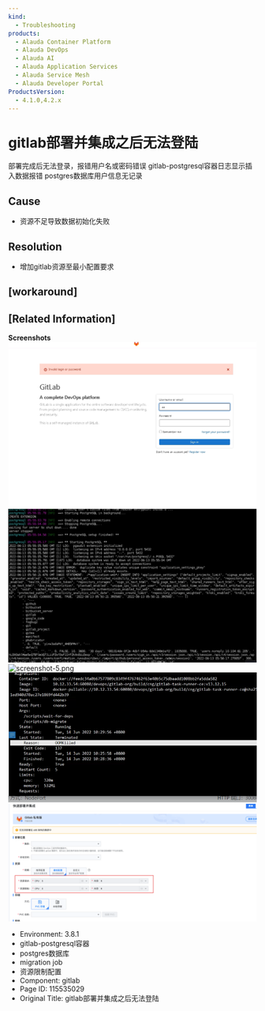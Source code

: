 ```yaml
---
kind:
  - Troubleshooting
products:
  - Alauda Container Platform
  - Alauda DevOps
  - Alauda AI
  - Alauda Application Services
  - Alauda Service Mesh
  - Alauda Developer Portal
ProductsVersion:
  - 4.1.0,4.2.x
---
```

<!-- A type of document that involves encountering a fault, diagnosing it, performing root cause analysis, and providing solutions. -->

# gitlab部署并集成之后无法登陆

部署完成后无法登录，报错用户名或密码错误 gitlab-postgresql容器日志显示插入数据报错 postgres数据库用户信息无记录

## Cause
- 资源不足导致数据初始化失败

## Resolution
- 增加gitlab资源至最小配置要求

## [workaround]

## [Related Information]
**Screenshots**
![](assets/gitlabbu-shu-bing-ji-cheng-zhi-hou-wu-fa-deng-lu/image2022-6-14_17-8-8.png)
![](assets/gitlabbu-shu-bing-ji-cheng-zhi-hou-wu-fa-deng-lu/image2022-6-14_17-2-49.png)
![screenshot-5.png](https://jira.alauda.cn/secure/attachment/114655/screenshot-5.png)
![](assets/gitlabbu-shu-bing-ji-cheng-zhi-hou-wu-fa-deng-lu/image2022-6-14_17-6-10.png)
![](assets/gitlabbu-shu-bing-ji-cheng-zhi-hou-wu-fa-deng-lu/image2022-6-14_17-7-27.png)
- Environment: 3.8.1
- gitlab-postgresql容器
- postgres数据库
- migration job
- 资源限制配置
- Component: gitlab
- Page ID: 115535029
- Original Title: gitlab部署并集成之后无法登陆
